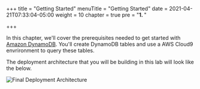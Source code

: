 +++
title = "Getting Started"
menuTitle = "Getting Started"
date = 2021-04-21T07:33:04-05:00
weight = 10
chapter = true
pre = "<b>1. </b>"

+++


In this chapter, we'll cover the prerequisites needed to get started with [Amazon DynamoDB](https://docs.aws.amazon.com/amazondynamodb/latest/developerguide/Introduction.html). You'll create DynamoDB tables and use a AWS Cloud9 envrironment to query these tables.

The deployment architecture that you will be building in this lab will look like the below.

![Final Deployment Architecture](/images/hands-on-labs/setup/dynamodb_lab_architecture.png)
